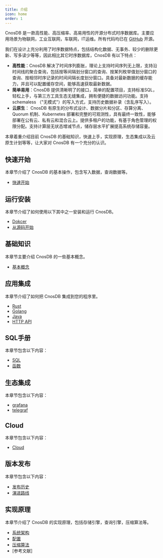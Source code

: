 ```yaml
---
title: 介绍
icon: home
order: 1
---
```


CnosDB 是一款高性能、高压缩率、高易用性的开源分布式时序数据库。主要应用场景为物联网，工业互联网，车联网，IT运维。所有代码均已在 [GitHub](https://github.com/cnosdb/cnosdb) 开源。

我们在设计上充分利用了时序数据特点，包括结构化数据、无事务、较少的删除更新、写多读少等等，因此相比其它时序数据库，CnosDB 有以下特点：
* **高性能**：CnosDB 解决了时间序列膨胀，理论上支持时间序列无上限，支持沿时间线的聚合查询，包括按等间隔划分窗口的查询、按某列枚举值划分窗口的查询、按相邻时序记录的时间间隔长度划分窗口。具备对最新数据的缓存能力，并且可以配置缓存空间，能够高速获取最新数据。
* **简单易用**：CnosDB 提供清晰明了的接口，简单的配置项目，支持标准SQL，轻松上手，与第三方工具生态无缝集成，拥有便捷的数据访问功能。支持 schemaless （"无模式"）的写入方式，支持历史数据补录（含乱序写入）。
* **云原生**： CnosDB 有原生的分布式设计、数据分片和分区、存算分离、Quorum 机制、Kubernetes 部署和完整的可观测性，具有最终一致性，能够部署在公有云、私有云和混合云上。提供多租户的功能，有基于角色管理的权限分配。支持计算层无状态增减节点，储存层水平扩展提高系统存储容量。


本章着重介绍目前 CnosDB 的基础知识，快速上手，实现原理，生态集成以及云原生计划等等，让大家对 CnosDB 有一个充分的认识。


## 快速开始
本章节介绍了 CnosDB 的基本操作，包含写入数据，查询数据等。
- [快速开始](QUICK_START.md#基本操作)

## 运行安装
本章节介绍了如何使用以下其中之一安装和运行 CnosDB。

- [Dokcer](install_cnosdb.md#Docker)
- [从源码开始](install_cnosdb.md#源码安装)

## 基础知识
本章节主要介绍 CnosDB 的一些基本概念。

- [基本概念](concept.md#基本概念)



## 应用集成

本章节介绍了如何把 CnosDB 集成到您的程序里。
- [Rust](application/application.md#rust)
- [Golang](application/application.md#golang)
- [Java](application/application.md#java)
- [HTTP API](application/api.md)

## SQL手册
本章节包含以下内容：
- [SQL](query/sql.md)
- [函数](query/select_function.md)

## 生态集成
本章节包含以下内容：
- [grafana](ecology/grafana.md)
- [telegraf](ecology/telegraf.md)
  
## Cloud
本章节包含以下内容：
- [Cloud](cloud.md)

## 版本发布

本章节包含以下内容：
- [发布历史](release/changelist.md)
- [演进路线](release/roadmap.md)

## 实现原理
本章节介绍了 CnosDB 的实现原理，包括存储引擎，查询引擎，压缩算法等。
- [系统架构](design/arch.md)
- [配置](design/config.md)
- [压缩算法](design/compress.md)
- [参考文献]

